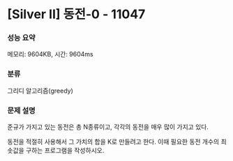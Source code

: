 # [Silver II] 동전-0 - 11047

### 성능 요약

메모리: 9604KB, 시간: 9604ms

### 분류

그리디 알고리즘(greedy)

### 문제 설명

준규가 가지고 있는 동전은 총 N종류이고, 각각의 동전을 매우 많이 가지고 있다.

동전을 적절히 사용해서 그 가치의 합을 K로 만들려고 한다. 이때 필요한 동전 개수의 최솟값을 구하는 프로그램을 작성하시오.

